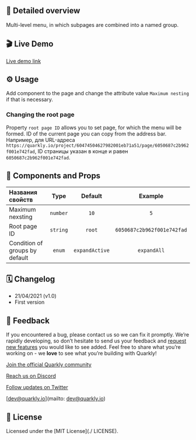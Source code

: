 ## 📖 Detailed overview

Multi-level menu, in which subpages are combined into a named group.

## 🎬 Live Demo

[Live demo link](https://quarkly-catalog.netlify.app/mobilesidepanel/)

## ⚙️ Usage

Add component to the page and change the attribute value `Maximum nesting` if that is necessary.

### Changing the root page

Property `root page ID` allows you to set page, for which the menu will be formed.
ID of the current page you can copy from the address bar.
Например, для URL-адреса `https://quarkly.io/project/60474504627982001eb71a51/page/6050687c2b962f001e742fad`, ID страницы указан в конце и равен `6050687c2b962f001e742fad`.

## 🧩 Components and Props

| Названия свойств             |   Type   |     Default    |           Example          |
| :--------------------------- | :------: | :------------: | :------------------------: |
| Maximum nexsting             | `number` |      `10`      |             `5`            |
| Root page ID                 | `string` |     `root`     | `6050687c2b962f001e742fad` |
| Condition of groups by default|  `enum`  | `expandActive` |         `expandAll`        |

## 🗓 Changelog

 - 21/04/2021 (v1.0)
 - First version

## 📮 Feedback

If you encountered a bug, please contact us so we can fix it promptly. We’re rapidly developing, so don’t hesitate to send us your feedback and [request new features](https://community.quarkly.io/c/requests/11) you would like to see added. Feel free to share what you’re working on - we **love** to see what you’re building with Quarkly!

[Join the official Quarkly community](https://community.quarkly.io/)

[Reach us on Discord](https://discord.gg/f9KhSMGX)

[Follow updates on Twitter](https://twitter.com/quarklyapp)

[dev@quarkly.io](mailto: dev@quarkly.io)

## 📝 License

Licensed under the [MIT License](./ LICENSE).